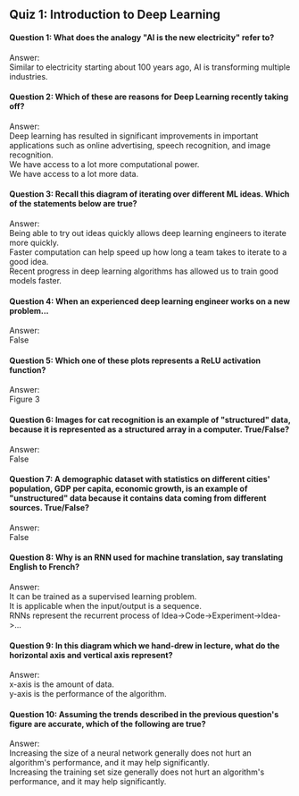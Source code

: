 ## Quiz 1: Introduction to Deep Learning

#### Question 1: What does the analogy "AI is the new electricity" refer to?  
Answer:  
Similar to electricity starting about 100 years ago, AI is transforming multiple industries.  

#### Question 2: Which of these are reasons for Deep Learning recently taking off?  
Answer:  
Deep learning has resulted in significant improvements in important applications such as online advertising, speech recognition, and image recognition.    
We have access to a lot more computational power.  
We have access to a lot more data.  
		
#### Question 3: Recall this diagram of iterating over different ML ideas. Which of the statements below are true?
Answer:  
Being able to try out ideas quickly allows deep learning engineers to iterate more quickly.  
Faster computation can help speed up how long a team takes to iterate to a good idea.  
Recent progress in deep learning algorithms has allowed us to train good models faster.  

#### Question 4: When an experienced deep learning engineer works on a new problem...
Answer:  
False  

#### Question 5: Which one of these plots represents a ReLU activation function?
Answer:  
Figure 3  

#### Question 6: Images for cat recognition is an example of "structured" data, because it is represented as a structured array in a computer. True/False?
Answer:  
False  

#### Question 7: A demographic dataset with statistics on different cities' population, GDP per capita, economic growth, is an example of "unstructured" data because it contains data coming from different sources. True/False?
Answer:   
False  

#### Question 8: Why is an RNN used for machine translation, say translating English to French?
Answer:   
It can be trained as a supervised learning problem.  
It is applicable when the input/output is a sequence.  
RNNs represent the recurrent process of Idea->Code->Experiment->Idea->...  

#### Question 9: In this diagram which we hand-drew in lecture, what do the horizontal axis and vertical axis represent?
Answer:  
x-axis is the amount of data.  
y-axis is the performance of the algorithm.  

#### Question 10: Assuming the trends described in the previous question's figure are accurate, which of the following are true?
Answer:  
Increasing the size of a neural network generally does not hurt an algorithm's performance, and it may help significantly.  
			Increasing the training set size generally does not hurt an algorithm's performance, and it may help significantly.
